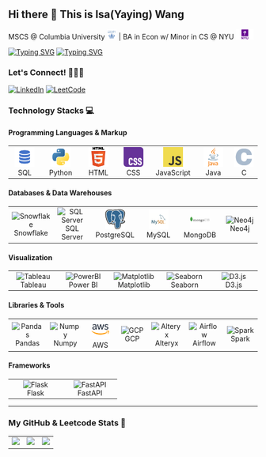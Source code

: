 ## Hi there 👋 This is Isa(Yaying) Wang

MSCS @ Columbia University <img height="20px" alt="columbia" src="./static/columbia-icon.png" /> | BA in Econ w/ Minor in CS @ NYU <img height="20px" alt="nyu" src="./static/nyu-icon.png" />

[![Typing SVG](https://readme-typing-svg.demolab.com?font=Kode+Mono&pause=1000&color=B2CCF7FF&repeat=false&random=false&width=435&lines=I+enjoy+coding+to+solve+issues)](https://git.io/typing-svg)
[![Typing SVG](https://readme-typing-svg.demolab.com?font=Kode+Mono&pause=1000&color=B2CCF7FF&repeat=false&random=false&width=435&lines=and+positively+impact+lives!+😛)](https://git.io/typing-svg)

### Let's Connect! 🧑‍🤝‍🧑

[![LinkedIn](https://img.shields.io/badge/linkedin-%230077B5.svg?&style=for-the-badge&logo=linkedin&logoColor=white)](https://www.linkedin.com/in/isa-wang/)
[![LeetCode](https://img.shields.io/badge/LeetCode-%23FFA116.svg?&style=for-the-badge&logo=LeetCode&logoColor=black)](https://leetcode.com/isawyying/)



### Technology Stacks 💻

#### Programming Languages & Markup
<table>
<tr>
<td align="center" width="96"><img alt="SQL" width="40px" src="https://raw.githubusercontent.com/github/explore/main/topics/sql/sql.png" /><br>SQL</td>
<td align="center" width="96"><img alt="Python" width="40px" src="https://raw.githubusercontent.com/github/explore/main/topics/python/python.png" /><br>Python</td>
<td align="center" width="96"><img alt="HTML5" width="40px" src="https://raw.githubusercontent.com/github/explore/main/topics/html/html.png" /><br>HTML</td>
<td align="center" width="96"><img alt="CSS" width="40px" src="https://raw.githubusercontent.com/github/explore/main/topics/css/css.png" /><br>CSS</td>
<td align="center" width="96"><img alt="JavaScript" width="40px" src="https://raw.githubusercontent.com/github/explore/main/topics/javascript/javascript.png" /><br>JavaScript</td>
<td align="center" width="96"><img alt="Java" width="40px" src="https://raw.githubusercontent.com/github/explore/main/topics/java/java.png" /><br>Java</td>
<td align="center" width="96"><img alt="C" width="40px" src="https://raw.githubusercontent.com/github/explore/main/topics/c/c.png" /><br>C</td>
</tr>
</table>

#### Databases & Data Warehouses
<table>
<tr>
<td align="center" width="96"><img alt="Snowflake" width="40px" src="https://upload.wikimedia.org/wikipedia/commons/f/ff/Snowflake_Logo.svg" /><br>Snowflake</td>
<td align="center" width="96"><img alt="SQL Server" width="40px" src="https://cdn.jsdelivr.net/gh/devicons/devicon/icons/microsoftsqlserver/microsoftsqlserver-plain.svg" /><br>SQL Server</td>
<td align="center" width="96"><img alt="PostgreSQL" width="40px" src="https://raw.githubusercontent.com/github/explore/main/topics/postgresql/postgresql.png" /><br>PostgreSQL</td>
<td align="center" width="96"><img alt="MySQL" width="40px" src="https://raw.githubusercontent.com/github/explore/main/topics/mysql/mysql.png" /><br>MySQL</td>
<td align="center" width="96"><img alt="MongoDB" width="40px" src="https://raw.githubusercontent.com/github/explore/main/topics/mongodb/mongodb.png" /><br>MongoDB</td>
<td align="center" width="96"><img alt="Neo4j" width="40px" src="https://dist.neo4j.com/wp-content/uploads/neo4j_logo_globe.png" /><br>Neo4j</td>
</tr>
</table>

#### Visualization
<table>
<tr>
<td align="center" width="96"><img alt="Tableau" width="40px" src="https://www.tableau.com/sites/default/files/pages/tableaulogo_highres.png" /><br>Tableau</td>
<td align="center" width="96"><img alt="PowerBI" width="40px" src="https://powerbi.microsoft.com/pictures/shared/social/social-default-image.png" /><br>Power BI</td>
<td align="center" width="96"><img alt="Matplotlib" width="40px" src="https://matplotlib.org/3.1.1/_static/logo2.png" /><br>Matplotlib</td>
<td align="center" width="96"><img alt="Seaborn" width="40px" src="https://seaborn.pydata.org/_static/logo-wide-lightbg.svg" /><br>Seaborn</td>
<td align="center" width="96"><img alt="D3.js" width="40px" src="https://d3js.org/logo.svg" /><br>D3.js</td>
</tr>
</table>

#### Libraries & Tools
<table>
<tr>
<td align="center" width="96"><img alt="Pandas" width="40px" src="https://pandas.pydata.org/static/img/pandas_mark.svg" /><br>Pandas</td>
<td align="center" width="96"><img alt="Numpy" width="40px" src="https://numpy.org/images/logo.svg" /><br>Numpy</td>
<td align="center" width="96"><img alt="AWS" width="40px" src="https://raw.githubusercontent.com/github/explore/main/topics/aws/aws.png" /><br>AWS</td>
<td align="center" width="96"><img alt="GCP" width="40px" src="https://cloud.google.com/_static/cloud/images/favicons/onecloud/super_cloud.png" /><br>GCP</td>
<td align="center" width="96"><img alt="Alteryx" width="40px" src="https://seeklogo.com/images/A/alteryx-logo-CECA1ED0AE-seeklogo.com.png" /><br>Alteryx</td>
<td align="center" width="96"><img alt="Airflow" width="40px" src="https://upload.wikimedia.org/wikipedia/commons/d/de/AirflowLogo.png" /><br>Airflow</td>
<td align="center" width="96"><img alt="Spark" width="40px" src="https://upload.wikimedia.org/wikipedia/commons/f/f3/Apache_Spark_logo.svg" /><br>Spark</td>
</tr>
</table>

#### Frameworks
<table>
<tr>
<td align="center" width="96"><img alt="Flask" width="40px" src="https://flask.palletsprojects.com/en/2.0.x/_images/flask-logo.png" /><br>Flask</td>
<td align="center" width="96"><img alt="FastAPI" width="40px" src="https://avatars.githubusercontent.com/u/51670916?s=200&v=4" /><br>FastAPI</td>
</tr>
</table>

---

### My GitHub & Leetcode Stats 🌟

<table align="center">
  <tr>
    <!-- GitHub Stats -->
    <td align="center" width="33%">
      <img height="170px" src="https://github-readme-stats.vercel.app/api?username=IsaWang-05&count_private=true" />
    </td>
    <!-- Top Languages -->
    <td align="center" width="33%">
      <img height="170px" src="https://github-readme-stats.vercel.app/api/top-langs/?username=IsaWang-05&layout=compact&langs_count=8&count_private=true&hide=jupyter%20notebook" />
    </td>
    <!-- LeetCode Stats -->
    <td align="center" width="33%">
      <img src="https://stats.justsong.cn/api/leetcode?username=isawyying" />
    </td>
  </tr>
</table>

